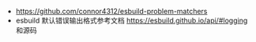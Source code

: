 - https://github.com/connor4312/esbuild-problem-matchers
- esbuild 默认错误输出格式参考文档 https://esbuild.github.io/api/#logging 和源码
